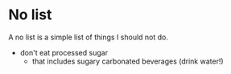 # No list
A no list is a simple list of things I should not do. 
- don't eat processed sugar
	- that includes sugary carbonated beverages (drink water!)